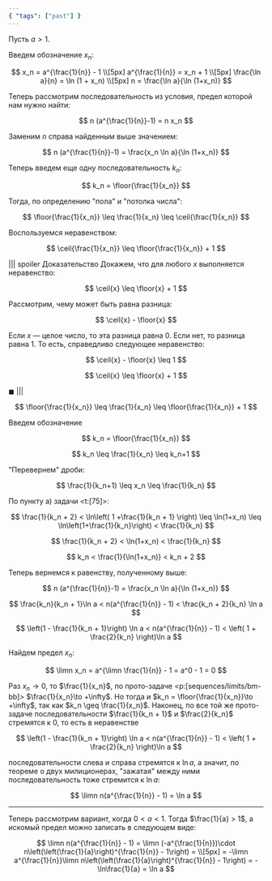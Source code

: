 ```yaml
---
{ "tags": ["past"] }
---
```


Пусть $a>1$.

Введем обозначение $x_n$:

$$
    x_n = a^{\frac{1}{n}} - 1
    \\[5px]
    a^{\frac{1}{n}} = x_n + 1
    \\[5px]
    \frac{\ln a}{n} = \ln (1 + x_n)
    \\[5px]
    n = \frac{\ln a}{\ln (1+x_n)}
$$

Теперь рассмотрим последовательность из условия, предел которой нам нужно найти:

$$ n (a^{\frac{1}{n}}-1) = n x_n $$

Заменим $n$ справа найденным выше значением:

$$ n (a^{\frac{1}{n}}-1) = \frac{x_n \ln a}{\ln (1+x_n)} $$

Теперь введем еще одну последовательность $k_n$:

$$ k_n = \floor{\frac{1}{x_n}} $$

Тогда, по определению "пола" и "потолка числа":

$$ \floor{\frac{1}{x_n}} \leq \frac{1}{x_n} \leq \ceil{\frac{1}{x_n}} $$

Воспользуемся неравенством:

$$ \ceil{\frac{1}{x_n}} \leq \floor{\frac{1}{x_n}} + 1 $$

||| spoiler Доказательство
Докажем, что для любого $x$ выполняется неравенство:

$$ \ceil{x} \leq \floor{x} + 1 $$

Рассмотрим, чему может быть равна разница:

$$ \ceil{x} - \floor{x} $$

Если $x$ — целое число, то эта разница равна $0$. Если нет, то разница равна $1$. То есть, справедливо следующее неравенство:

$$ \ceil{x} - \floor{x} \leq 1 $$

$$ \ceil{x} \leq \floor{x} + 1 $$

$\blacksquare$
|||

$$ \floor{\frac{1}{x_n}} \leq \frac{1}{x_n} \leq \floor{\frac{1}{x_n}} + 1 $$

Введем обозначение

$$ k_n = \floor{\frac{1}{x_n}} $$

$$ k_n \leq \frac{1}{x_n} \leq k_n+1 $$

"Перевернем" дроби:

$$ \frac{1}{k_n+1} \leq x_n \leq \frac{1}{k_n} $$

По пункту а) задачи <t:[75]>:

$$ \frac{1}{k_n + 2} < \ln\left( 1 +\frac{1}{k_n + 1} \right) \leq \ln(1+x_n) \leq \ln\left(1+\frac{1}{k_n}\right) < \frac{1}{k_n} $$

$$ \frac{1}{k_n + 2} < \ln(1+x_n) < \frac{1}{k_n} $$

$$ k_n < \frac{1}{\ln(1+x_n)} < k_n + 2 $$

Теперь вернемся к равенству, полученному выше:

$$ n (a^{\frac{1}{n}}-1) = \frac{x_n \ln a}{\ln (1+x_n)} $$

$$ \frac{k_n}{k_n + 1}\ln a < n(a^{\frac{1}{n}} - 1) < \frac{k_n + 2}{k_n} \ln a $$

$$ \left(1 - \frac{1}{k_n + 1}\right) \ln a < n(a^{\frac{1}{n}} - 1) < \left( 1 + \frac{2}{k_n} \right)\ln a $$

Найдем предел $x_n$:

$$ \limn x_n = a^{\limn \frac{1}{n}} - 1 = a^0 - 1 = 0 $$

Раз $x_n\to 0$, то $\frac{1}{x_n}$, по прото-задаче <p:[sequences/limits/bm-bb]> $\frac{1}{x_n}\to +\infty$. Но тогда и $k_n = \floor{\frac{1}{x_n}}\to +\infty$, так как $k_n \geq \frac{1}{x_n}$. Наконец, по все той же прото-задаче
последовательности $\frac{1}{k_n + 1}$ и $\frac{2}{k_n}$ стремятся к $0$, то есть в неравенстве

$$ \left(1 - \frac{1}{k_n + 1}\right) \ln a < n(a^{\frac{1}{n}} - 1) < \left( 1 + \frac{2}{k_n} \right)\ln a $$

последовательности слева и справа стремятся к $\ln a$, а значит, по теореме о двух милиционерах, "зажатая" между ними последовательность тоже стремится к $\ln a$:

$$ \limn n(a^{\frac{1}{n}} - 1) = \ln a $$

---

Теперь рассмотрим вариант, когда $0 < a < 1$. Тогда $\frac{1}{a} > 1$, а искомый предел можно записать в следующем виде:

$$
    \limn n(a^{\frac{1}{n}} - 1) = \limn (-a^{\frac{1}{n}})\cdot n\left(\left(\frac{1}{a}\right)^{\frac{1}{n}} - 1\right) =
    \\[5px]
    = -\limn a^{\frac{1}{n}}\limn n\left(\left(\frac{1}{a}\right)^{\frac{1}{n}} - 1\right) = -\ln\frac{1}{a} = \ln a
$$